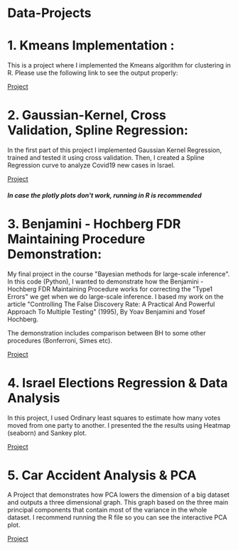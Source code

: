 # Data-Projects

# 1. Kmeans Implementation : #
 This is a project where I implemented the Kmeans algorithm for clustering in R. Please use the following link to see the output properly:
 
<a href="https://htmlpreview.github.io/?https://github.com/danshabo/Data-Projects/blob/main/Kmeans%20Implementation%20(R)/Kmeans%20Implementation.html">Project</a>
# 2.  Gaussian-Kernel, Cross Validation, Spline Regression: #
In the first part of this project I implemented Gaussian Kernel Regression, trained and tested it using cross validation. Then, I created a Spline Regression curve to analyze Covid19 new cases in Israel.

<a href="https://htmlpreview.github.io/?https://github.com/danshabo/Data-Projects/blob/main/Gaussian%20Kernel%20%26%20Spline%20Regression/Gaussian-Kernel_Cross_Validation_Spline.html">Project</a>
##### In case the plotly plots don't work, running in R is recommended

# 3. Benjamini - Hochberg FDR Maintaining Procedure Demonstration: #
My final project in the course "Bayesian methods for large-scale inference". In this code (Python), I wanted to demonstrate how the Benjamini - Hochberg FDR Maintaining Procedure works for correcting the "Type1 Errors" we get when we do large-scale inference.
I based my work on the article "Controlling The False Discovery Rate: A Practical And Powerful Approach To Multiple Testing" (1995), By Yoav Benjamini and Yosef Hochberg.

The demonstration includes comparison between BH to some other procedures (Bonferroni, Simes etc).

<a href ="https://github.com/danshabo/Data-Projects/blob/main/Benjamini%20-%20Hochberg%20FDR%20Maintaining%20Procedure%20Demonstration%20(Python)/Benjamini%20-%20Hochberg%20FDR%20Maintaining%20Procedure%20Demonstration.ipynb">Project </a>

# 4. Israel Elections Regression & Data Analysis #
In this project, I used Ordinary least squares to estimate how many votes moved from one party to another. I presented the the results using Heatmap (seaborn) and Sankey plot.

<a href ="https://github.com/danshabo/Data-Projects/blob/main/Israel%20Elections%20Regression%20%26%20Data%20Analysis/File.ipynb">Project </a>

# 5. Car Accident Analysis & PCA
A Project that demonstrates how PCA lowers the dimension of a big dataset and outputs a three dimensional graph. This graph based on the three main principal components that contain most of the variance in the whole dataset. I recommend running the R file so you can see the interactive PCA plot.

<a href ="[https://github.com/danshabo/Data-Projects/blob/main/Israel%20Elections%20Regression%20%26%20Data%20Analysis/File.ipynb](https://htmlpreview.github.io/?https://github.com/danshabo/Data-Projects/blob/main/Car%20Accident%20Analysis%20%26%20PCA/Car%20Accident%20Analysis%20%26%20PCA.html)">Project </a>
